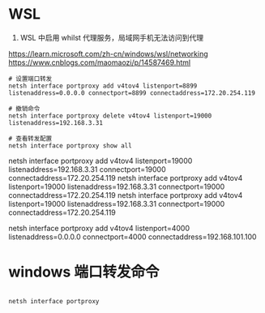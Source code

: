 # WSL

1. WSL 中启用 whilst 代理服务，局域网手机无法访问到代理

https://learn.microsoft.com/zh-cn/windows/wsl/networking
https://www.cnblogs.com/maomaozi/p/14587469.html

```shell
# 设置端口转发
netsh interface portproxy add v4tov4 listenport=8899 listenaddress=0.0.0.0 connectport=8899 connectaddress=172.20.254.119

# 撤销命令
netsh interface portproxy delete v4tov4 listenport=19000 listenaddress=192.168.3.31

# 查看转发配置
netsh interface portproxy show all
```


netsh interface portproxy add v4tov4 listenport=19000 listenaddress=192.168.3.31 connectport=19000 connectaddress=172.20.254.119
netsh interface portproxy add v4tov4 listenport=19000 listenaddress=192.168.3.31 connectport=19000 connectaddress=172.20.254.119
netsh interface portproxy add v4tov4 listenport=19000 listenaddress=192.168.3.31 connectport=19000 connectaddress=172.20.254.119

netsh interface portproxy add v4tov4 listenport=4000 listenaddress=0.0.0.0 connectport=4000 connectaddress=192.168.101.100

# windows 端口转发命令
```sh

netsh interface portproxy

```
